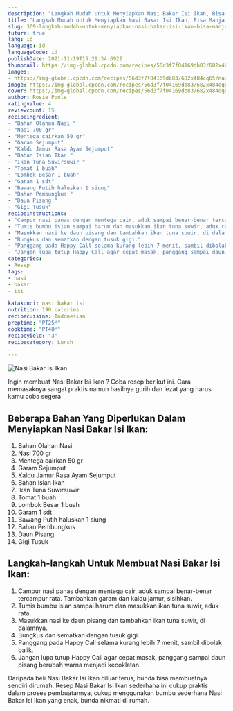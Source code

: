 ```yaml
---
description: "Langkah Mudah untuk Menyiapkan Nasi Bakar Isi Ikan, Bisa Manjain Lidah"
title: "Langkah Mudah untuk Menyiapkan Nasi Bakar Isi Ikan, Bisa Manjain Lidah"
slug: 369-langkah-mudah-untuk-menyiapkan-nasi-bakar-isi-ikan-bisa-manjain-lidah
future: true
lang: id
language: id
languageCode: id
publishDate: 2021-11-19T15:29:34.692Z 
thumbnail: https://img-global.cpcdn.com/recipes/56d3f7f04169db83/682x484cq65/nasi-bakar-isi-ikan-foto-resep-utama.png
images:
- https://img-global.cpcdn.com/recipes/56d3f7f04169db83/682x484cq65/nasi-bakar-isi-ikan-foto-resep-utama.png
image: https://img-global.cpcdn.com/recipes/56d3f7f04169db83/682x484cq65/nasi-bakar-isi-ikan-foto-resep-utama.png
cover: https://img-global.cpcdn.com/recipes/56d3f7f04169db83/682x484cq65/nasi-bakar-isi-ikan-foto-resep-utama.png
author: Rosie Poole
ratingvalue: 4
reviewcount: 15
recipeingredient:
- "Bahan Olahan Nasi "
- "Nasi 700 gr"
- "Mentega cairkan 50 gr"
- "Garam Sejumput"
- "Kaldu Jamur Rasa Ayam Sejumput"
- "Bahan Isian Ikan "
- "Ikan Tuna Suwirsuwir "
- "Tomat 1 buah"
- "Lombok Besar 1 buah"
- "Garam 1 sdt"
- "Bawang Putih haluskan 1 siung"
- "Bahan Pembungkus "
- "Daun Pisang "
- "Gigi Tusuk"
recipeinstructions:
- "Campur nasi panas dengan mentega cair, aduk sampai benar-benar tercampur rata. Tambahkan garam dan kaldu jamur, sisihkan."
- "Tumis bumbu isian sampai harum dan masukkan ikan tuna suwir, aduk rata."
- "Masukkan nasi ke daun pisang dan tambahkan ikan tuna suwir, di dalamnya."
- "Bungkus dan sematkan dengan tusuk gigi."
- "Panggang pada Happy Call selama kurang lebih 7 menit, sambil dibolak balik."
- "Jangan lupa tutup Happy Call agar cepat masak, panggang sampai daun pisang berubah warna menjadi kecoklatan."
categories:
- Resep
tags:
- nasi
- bakar
- isi

katakunci: nasi bakar isi 
nutrition: 190 calories
recipecuisine: Indonesian
preptime: "PT25M"
cooktime: "PT48M"
recipeyield: "3"
recipecategory: Lunch
. 
---
```



![Nasi Bakar Isi Ikan](https://img-global.cpcdn.com/recipes/56d3f7f04169db83/682x484cq65/nasi-bakar-isi-ikan-foto-resep-utama.png)

Ingin membuat Nasi Bakar Isi Ikan ? Coba resep berikut ini. Cara memasaknya sangat praktis namun hasilnya gurih dan lezat yang harus kamu coba segera

<!--inarticleads1-->

## Beberapa Bahan Yang Diperlukan Dalam Menyiapkan Nasi Bakar Isi Ikan:

1. Bahan Olahan Nasi 
1. Nasi 700 gr
1. Mentega cairkan 50 gr
1. Garam Sejumput
1. Kaldu Jamur Rasa Ayam Sejumput
1. Bahan Isian Ikan 
1. Ikan Tuna Suwirsuwir 
1. Tomat 1 buah
1. Lombok Besar 1 buah
1. Garam 1 sdt
1. Bawang Putih haluskan 1 siung
1. Bahan Pembungkus 
1. Daun Pisang 
1. Gigi Tusuk



<!--inarticleads2-->

## Langkah-langkah Untuk Membuat Nasi Bakar Isi Ikan:

1. Campur nasi panas dengan mentega cair, aduk sampai benar-benar tercampur rata. Tambahkan garam dan kaldu jamur, sisihkan.
1. Tumis bumbu isian sampai harum dan masukkan ikan tuna suwir, aduk rata.
1. Masukkan nasi ke daun pisang dan tambahkan ikan tuna suwir, di dalamnya.
1. Bungkus dan sematkan dengan tusuk gigi.
1. Panggang pada Happy Call selama kurang lebih 7 menit, sambil dibolak balik.
1. Jangan lupa tutup Happy Call agar cepat masak, panggang sampai daun pisang berubah warna menjadi kecoklatan.




Daripada   beli  Nasi Bakar Isi Ikan  diluar terus, bunda  bisa membuatnya sendiri dirumah. Resep  Nasi Bakar Isi Ikan  sederhana ini cukup praktis dalam proses pembuatannya, cukup menggunakan bumbu sederhana  Nasi Bakar Isi Ikan  yang enak, bunda nikmati di rumah.
